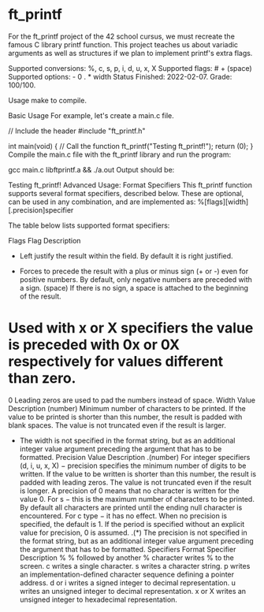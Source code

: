 # ft_printf

For the ft_printf project of the 42 school cursus, we must recreate the famous C library printf function. This project teaches us about variadic arguments as well as structures if we plan to implement printf's extra flags.

Supported conversions: %, c, s, p, i, d, u, x, X
Supported flags: # + (space)
Supported options: - 0 . * width
Status
Finished: 2022-02-07. Grade: 100/100.

Usage
make to compile.

Basic Usage
For example, let's create a main.c file.

// Include the header
#include "ft_printf.h"

int main(void)
{
      // Call the function
      ft_printf("Testing ft_printf!");
      return (0);
}
Compile the main.c file with the ft_printf library and run the program:

gcc main.c libftprintf.a && ./a.out
Output should be:

Testing ft_printf!
Advanced Usage: Format Specifiers
This ft_printf function supports several format specifiers, described below. These are optional, can be used in any combination, and are implemented as: %[flags][width][.precision]specifier

The table below lists supported format specifiers:

Flags
Flag	Description
-	Left justify the result within the field. By default it is right justified.
+	Forces to precede the result with a plus or minus sign (+ or -) even for positive numbers. By default, only negative numbers are preceded with a sign.
(space)	If there is no sign, a space is attached to the beginning of the result.
#	Used with x or X specifiers the value is preceded with 0x or 0X respectively for values different than zero.
0	Leading zeros are used to pad the numbers instead of space.
Width
Value	Description
(number)	Minimum number of characters to be printed. If the value to be printed is shorter than this number, the result is padded with blank spaces. The value is not truncated even if the result is larger.
*	The width is not specified in the format string, but as an additional integer value argument preceding the argument that has to be formatted.
Precision
Value	Description
.(number)	For integer specifiers (d, i, u, x, X) − precision specifies the minimum number of digits to be written. If the value to be written is shorter than this number, the result is padded with leading zeros. The value is not truncated even if the result is longer. A precision of 0 means that no character is written for the value 0. For s − this is the maximum number of characters to be printed. By default all characters are printed until the ending null character is encountered. For c type − it has no effect. When no precision is specified, the default is 1. If the period is specified without an explicit value for precision, 0 is assumed.
.(*)	The precision is not specified in the format string, but as an additional integer value argument preceding the argument that has to be formatted.
Specifiers
Format Specifier	Description
%	% followed by another % character writes % to the screen.
c	writes a single character.
s	writes a character string.
p	writes an implementation-defined character sequence defining a pointer address.
d or i	writes a signed integer to decimal representation.
u	writes an unsigned integer to decimal representation.
x or X	writes an unsigned integer to hexadecimal representation.
